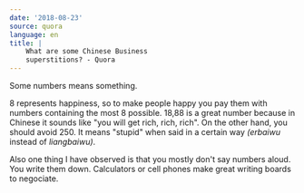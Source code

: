 ```yaml
---
date: '2018-08-23'
source: quora
language: en
title: |
    What are some Chinese Business
    superstitions? - Quora
---
```


Some numbers means something.

8 represents happiness, so to make people happy you pay them with
numbers containing the most 8 possible. 18,88 is a great number because
in Chinese it sounds like "you will get rich, rich, rich". On the other
hand, you should avoid 250. It means "stupid" when said in a certain way
*(erbaiwu* instead of *liangbaiwu)*.

Also one thing I have observed is that you mostly don\'t say numbers
aloud. You write them down. Calculators or cell phones make great
writing boards to negociate.
